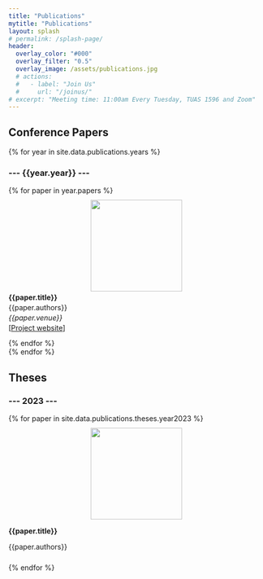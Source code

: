 ```yaml
---
title: "Publications"
mytitle: "Publications"
layout: splash
# permalink: /splash-page/
header:
  overlay_color: "#000"
  overlay_filter: "0.5"
  overlay_image: /assets/publications.jpg
  # actions:
  #   - label: "Join Us"
  #     url: "/joinus/"
# excerpt: "Meeting time: 11:00am Every Tuesday, TUAS 1596 and Zoom"
---
```


## Conference Papers

<style>
div.paper {
  display: flex;
  flex-wrap: wrap;
  align-items: left;
  justify-content: center;
  padding: 10px 0;
}

img.paper-image {
  width: 180px;
  height: 180px;
}

div {
  /* border: 1px solid black; */
}

div.paper-desc {
  width: 1030px;
  margin-left: auto;
  /* margin-right: 15px; */
  /* justify-content: right; */
}

p.paper {
  /* text-align: center; */
  margin: 3px 0;
}


</style>

{% for year in site.data.publications.years %}

### --- {{year.year}} ---

<div class="papers">
{% for paper in year.papers %}
  <div class="paper">
    <div class="paper-image">
      <img src="{{paper.image}}" class="paper-image" />
    </div>
    <div class="paper-desc">
      <p class="paper"><b>{{paper.title}}</b></p>
      <p class="paper">{{paper.authors}}</p>
      <p class="paper"><i>{{paper.venue}}</i></p>
      <p class="paper">[<a href="{{paper.website}}">Project website</a>]</p>
    </div>
  </div>
{% endfor %}
</div>
{% endfor %}

## Theses

### --- 2023 ---

<div class="papers">
{% for paper in site.data.publications.theses.year2023 %}
  <div class="paper">
    <div class="paper-image">
      <img src="{{paper.image}}" class="paper-image" />
    </div>
    <div class="paper-desc">
      <p><b>{{paper.title}}</b></p>
      <p>{{paper.authors}}</p>
    </div>
  </div>
{% endfor %}
</div>

